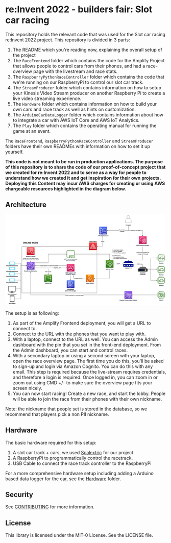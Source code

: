 # re:Invent 2022 - builders fair: Slot car racing
This repository holds the relevant code that was used for the Slot car racing re:Invent 2022 project. This repository is divided in 3 parts:
1. The README which you're reading now, explaining the overall setup of the project
2. The `RaceFrontend` folder which contains the code for the Amplify Project that allows people to control cars from their phones, and had a race-overview page with the livestream and race stats.
3. The `RaspberryPythonRaceController` folder which contains the code that we're running on our RaspberryPi to control our slot car track.
4. The `StreamProducer` folder which contains information on how to setup your Kinesis Video Stream producer on another Raspberry Pi to create a live video streaming experience.
5. The `Hardware` folder which contains information on how to build your own cars and race track as well as hints on customization.
6. The `ArduinoCarDataLogger` folder which contains information about how to integrate a car with AWS IoT Core and AWS IoT Analytics.
7. The `Play` folder which contains the operating manual for running the game at an event.

The `RaceFrontend`, `RaspberryPythonRaceController` and `StreamProducer` folders have their own READMEs with information on how to set it up yourself.


**This code is not meant to be run in production applications. The purpose of this repository is to share the code of our proof-of-concept project that we created for re:Invent 2022 and to serve as a way for people to understand how we created it and get inspiration for their own projects. Deploying this Content may incur AWS charges for creating or using AWS chargeable resources highlighted in the diagram below.**

## Architecture
![Slot Cars Architectures](Pictures/slot-cars-arch.png)

The setup is as following:
1. As part of the Amplify Frontend deployment, you will get a URL to connect to.
2. Connect to the URL with the phones that you want to play with.
3. With a laptop, connect to the URL as well. You can access the Admin dashboard with the pin that you set in the front-end deployment. From the Admin dashboard, you can start and control races.
4. With a secondary laptop or using a second screen with your laptop, open the race overview page. The first time you do this, you'll be asked to sign-up and login via Amazon Cognito. You can do this with any email. This step is required because the live-stream requires credentials, and therefore a login is required. Once logged in, you can zoom in or zoom out using CMD +/- to make sure the overview page fits your screen nicely.
5. You can now start racing! Create a new race, and start the lobby. People will be able to join the race from their phones with their own nickname.

Note: the nickname that people set is stored in the database, so we recommend that players pick a non PII nickname.

## Hardware
The basic hardware required for this setup:
1. A slot car track + cars, we used [Scalextric](https://uk.scalextric.com/) for our project.
2. A RaspberryPi to programmatically control the racetrack.
3. USB Cable to connect the race track controller to the RaspberryPi

For a more comprehensive hardware setup including adding a Arduino based data logger for the car, see the [Hardware](Hardware/README.md) folder. 

## Security

See [CONTRIBUTING](CONTRIBUTING.md#security-issue-notifications) for more information.

## License

This library is licensed under the MIT-0 License. See the LICENSE file.

